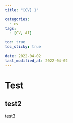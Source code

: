 ```yaml
---
title: "[CV] 1"

categories:
  - cv
tags:
  - [CV, AI]

toc: true
toc_sticky: true
 
date: 2022-04-02
last_modified_at: 2022-04-02
---
```


# Test
## test2
test3